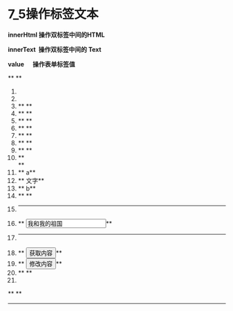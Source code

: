 ﻿
# 7_5操作标签文本

**innerHtml 操作双标签中间的HTML** 

**innerText  操作双标签中间的 Text** 

**value      操作表单标签值**



**
**

1.  **<!DOCTYPE html>**
2.  **<html>**
3.  **        <head>**
4.  **                <meta charset="UTF-8">**
5.  **                <title></title>**
6.  **                <style>**
7.  **                        div{**
8.  **                                border: 1px solid red;**
9.  **                                width: 200px;**
10. **                                height: 200px;**
11. **                        }**
12. **                </style>**
13. **                <script>**
14. **                        function fun1(){**
15. **                                var element1=document.getElementById("d1");**
16. **                                **
17. **                                /***
18. **                                 * innerText  不包含HTML结构**
19. **                                 * innerHTML  包含HTML结构**
20. **                                 * */**
21. **                                **
22. **                               
    console.log("innerText>>>"+element1.innerText);**
23. **                               
    console.log("innerHTML>>>"+element1.innerHTML);**
24. **                                **
25. **                                **
26. **                                var element2=document.getElementById("i1");**
27. **                                console.log(element2.value)**
28. **                        }**
29. **                        function fun2(){**
30. **                                var element1=document.getElementById("d1");**
31. **                                //element1.innerText="<h1>一刻也不能分割</h1>"**
32. **                                element1.innerHTML="<h1>一刻也不能分割</h1>"**
33. **                                **
34. **                                var element2=document.getElementById("i1");**
35. **                                element2.value="无论我走到哪里";**
36. **                                **
37. **                        }**
38. **                </script>**
39. **        </head>**
40. **        <body>**
41. **                <div id='d1'>**
42. **                        a**
43. **                        <span>文字</span>**
44. **                        b**
45. **                </div>**
46. **                **
47. **                <input type="text" value="我和我的祖国" id='i1' />**
48. **                **
49. **                <input type="button" value="获取内容"  onclick="fun1()"/>**
50. **                <input type="button" value="修改内容"  onclick="fun2()"/>**
51. **        </body>**
52. **</html>**

 

**
**





------------------------------------------------------------


